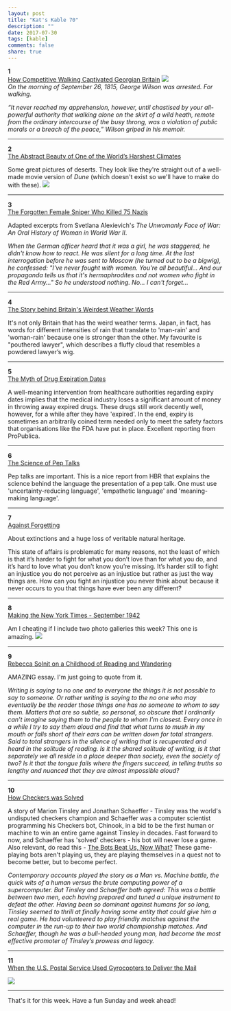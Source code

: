 ```yaml
---
layout: post
title: "Kat's Kable 70"
description: ""
date: 2017-07-30
tags: [kable]
comments: false
share: true
---
```



**1**  
[How Competitive Walking Captivated Georgian Britain](http://www.atlasobscura.com/articles/pedestrianism-george-wilson-walking) ![](http://gallery.tinyletterapp.com/e9b7cb0ebcfafb3d62c1268c2d27c68001170b53/images/80b4e768-7008-4d10-9c41-e56c363627c8.jpg)  
_On the morning of September 26, 1815, George Wilson was arrested. For walking._  

_“It never reached my apprehension, however, until chastised by your all-powerful authority that walking alone on the skirt of a wild heath, remote from the ordinary intercourse of the busy throng, was a violation of public morals or a breach of the peace,” Wilson griped in his memoir._  

* * *

**2**  
[The Abstract Beauty of One of the World’s Harshest Climates](http://www.atlasobscura.com/articles/desert-photography-luca-tombolini-climate)  

Some great pictures of deserts. They look like they're straight out of a well-made movie version of _Dune_ (which doesn't exist so we'll have to make do with these). ![](http://gallery.tinyletterapp.com/e9b7cb0ebcfafb3d62c1268c2d27c68001170b53/images/5a6ea0cf-1c82-4b6d-a66b-6899a99d2ad1.jpg)

* * *

**3**  
[The Forgotten Female Sniper Who Killed 75 Nazis](https://www.vice.com/en_us/article/a3dapa/the-forgotten-female-sniper-who-killed-75-nazis)  

Adapted excerpts from Svetlana Alexievich's _The Unwomanly Face of War: An Oral History of Woman in World War II_.   

_When the German officer heard that it was a girl, he was staggered, he didn't know how to react. He was silent for a long time. At the last interrogation before he was sent to Moscow (he turned out to be a bigwig), he confessed: "I've never fought with women. You're all beautiful... And our propaganda tells us that it's hermaphrodites and not women who fight in the Red Army..." So he understood nothing. No... I can't forget..._  

* * *

**4**  
[The Story behind Britain's Weirdest Weather Words](http://www.bbc.com/culture/story/20170711-the-stories-behind-britains-weirdest-weather-words)  

It's not only Britain that has the weird weather terms. Japan, in fact, has words for different intensities of rain that translate to 'man-rain' and 'woman-rain' because one is stronger than the other. My favourite is "pouthered lawyer", which describes a fluffy cloud that resembles a powdered lawyer’s wig.  

* * *

**5**  
[The Myth of Drug Expiration Dates](https://www.propublica.org/article/the-myth-of-drug-expiration-dates)  

A well-meaning intervention from healthcare authorities regarding expiry dates implies that the medical industry loses a significant amount of money in throwing away expired drugs. These drugs still work decently well, however, for a while after they have 'expired'. In the end, expiry is sometimes an arbitrarily coined term needed only to meet the safety factors that organisations like the FDA have put in place. Excellent reporting from ProPublica.  

* * *

**6**  
[The Science of Pep Talks](https://hbr.org/2017/07/the-science-of-pep-talks)  

Pep talks are important. This is a nice report from HBR that explains the science behind the language the presentation of a pep talk. One must use 'uncertainty-reducing language', 'empathetic language' and 'meaning-making language'.   

* * *

**7**  
[Against Forgetting](https://dgrnewsservice.org/resistance-culture/biophilia/derrick-jensen-against-forgetting/)  

About extinctions and a huge loss of veritable natural heritage.  

This state of affairs is problematic for many reasons, not the least of which is that it’s harder to fight for what you don’t love than for what you do, and it’s hard to love what you don’t know you’re missing. It’s harder still to fight an injustice you do not perceive as an injustice but rather as just the way things are. How can you fight an injustice you never think about because it never occurs to you that things have ever been any different?  

* * *

**8**  
[Making the New York Times - September 1942](http://mashable.com/2017/05/06/making-the-new-york-times/#Q2Wl_C5IgZqT)  

Am I cheating if I include two photo galleries this week? This one is amazing. ![](http://gallery.tinyletterapp.com/e9b7cb0ebcfafb3d62c1268c2d27c68001170b53/images/f7b0d52b-d651-4c3c-b842-4450091f879f.jpg)

* * *

**9**  
[Rebecca Solnit on a Childhood of Reading and Wandering](http://lithub.com/rebecca-solnit-on-a-childhood-of-reading-and-wandering/)  

AMAZING essay. I'm just going to quote from it.  

_Writing is saying to no one and to everyone the things it is not possible to say to someone. Or rather writing is saying to the no one who may eventually be the reader those things one has no someone to whom to say them. Matters that are so subtle, so personal, so obscure that I ordinarily can’t imagine saying them to the people to whom I’m closest. Every once in a while I try to say them aloud and find that what turns to mush in my mouth or falls short of their ears can be written down for total strangers. Said to total strangers in the silence of writing that is recuperated and heard in the solitude of reading. Is it the shared solitude of writing, is it that separately we all reside in a place deeper than society, even the society of two? Is it that the tongue fails where the fingers succeed, in telling truths so lengthy and nuanced that they are almost impossible aloud?_  

* * *

**10**  
[How Checkers was Solved](https://www.theatlantic.com/technology/archive/2017/07/marion-tinsley-checkers/534111/)  

A story of Marion Tinsley and Jonathan Schaeffer - Tinsley was the world's undisputed checkers champion and Schaeffer was a computer scientist programming his Checkers bot, Chinook, in a bid to be the first human or machine to win an entire game against Tinsley in decades. Fast forward to now, and Schaeffer has 'solved' checkers - his bot will never lose a game. Also relevant, do read this - [The Bots Beat Us, Now What?](https://fivethirtyeight.com/features/the-bots-beat-us-now-what/) These game-playing bots aren't playing us, they are playing themselves in a quest not to become better, but to become perfect.  

_Contemporary accounts played the story as a Man vs. Machine battle, the quick wits of a human versus the brute computing power of a supercomputer. But Tinsley and Schaeffer both agreed: This was a battle between two men, each having prepared and tuned a unique instrument to defeat the other. Having been so dominant against humans for so long, Tinsley seemed to thrill at finally having some entity that could give him a real game. He had volunteered to play friendly matches against the computer in the run-up to their two world championship matches. And Schaeffer, though he was a bull-headed young man, had become the most effective promoter of Tinsley’s prowess and legacy._  

* * *

**11**  
[When the U.S. Postal Service Used Gyrocopters to Deliver the Mail](http://www.atlasobscura.com/articles/autogyro-gyrocopter-mail-delivery)

![](http://gallery.tinyletterapp.com/e9b7cb0ebcfafb3d62c1268c2d27c68001170b53/images/8bf113ef-d482-40bb-b777-c0161a75dca7.jpg)

* * *


That's it for this week. Have a fun Sunday and week ahead! 

